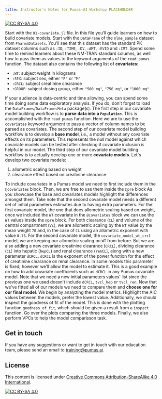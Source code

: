 ```yaml
---
title: Instructor's Notes for Pumas-AI Workshop PLACEHOLDER
---
```


[![CC BY-SA 4.0](https://img.shields.io/badge/License-CC%20BY--SA%204.0-lightgrey.svg)](http://creativecommons.org/licenses/by-sa/4.0/)

Start with the `01-covariate.jl` file.
In this file you'll guide learners on how to build covariate models.
Start with the `DataFrame` of the `nlme_sample` dataset from `PharmaDatasets`.
You'll see that this dataset has the standard PK dataset columns such as `:ID`, `:TIME`, `:DV`, `:AMT`, `:EVID` and `:CMT`.
Spend some time to remind learners about these NM-TRAN standard columns,
as well how to pass them as values to the keyword arguments of the `read_pumas` function.
The dataset also contains the following list of **covariates**:

- `:WT`: subject weight in kilograms
- `:SEX`: subject sex, either `"F"` or `"M"`
- `:CRCL`: subject creatinine clearance
- `:GROUP`: subject dosing group, either `"500 mg"`, `"750 mg"`, or `"1000 mg"`

If your audience is data-centric and time allowing,
you can spend some time doing some data exploratory analysis.
If you do, don't forget to load the `DataFrames`/`DataFramesMeta` package(s).
The first step in our covariate model building workflow is to **parse data into a `Population`**.
This is accomplished with the `read_pumas` function.
Here we are to use the `covariates` keyword argument to pass a vector of column names to be parsed as covariates.
The second step of our covariate model building workflow is to develop a **base model**, i.e., a model without any covariate effects on its parameters.
This represents the _null_ model against which covariate models can be tested after checking if covariate inclusion is helpful in our model.
The third step of our covariate model building workflow is to actually develop one or more **covariate models**.
Let's develop two covariate models:

1. allometric scaling based on weight
1. clearance effect based on creatinine clearance

To include covariates in a Pumas model we need to first include them in the `@covariates` block.
Then, we are free to use them inside the `@pre` block
As you showcase the base and covariates models highlight the differences amongst them.
Take note that the second covariate model needs a different set of initial parameters estimates due to having extra parameters.
For the first covariate model, the one that does allometric scaling based on weight,
once we included the `WT` covariate in the `@covariates` block we can use the `WT` values inside the `@pre` block.
For both clearance (`CL`) and volume of the central compartment (`Vc`),
we are allometric scaling by the `WT` value by the mean weight `70` and,
in the case of `CL` using an allometric exponent with value `0.75`.
For the second covariate model, the `covariate_model_wt_crcl` model, we are keeping our allometric scaling on `WT` from before.
But we are also adding a new covariate creatinine clearance (`CRCL`),
dividing clearance (`CL`) into hepatic (`hepCL`) and renal clearance (`renCL`),
along with a new parameter `dCRCL`.
`dCRCL` is the exponent of the power function for the effect of creatinine clearance on renal clearance.
In some models this parameter is fixed, however we'll allow the model to estimate it.
This is a good example on how to add covariate coefficients such as `dCRCL` in any Pumas covariate model.
Note that we need a new initial parameters values' list since the previous one we used doesn't include `dCRCL`, `tvcl_hep` or `tvcl_ren`.
Now that we've fitted all of our models we need to compare them and **choose one for our final model**.
We begin by analyzing the model metrics.
Highlight the AIC values between the models, prefer the lowest value.
Additionally, we should inspect the goodness of fit of the model.
This is done with the plotting function `goodness_of_fit`,
which should be given a result from a `inspect` function.
Go over the plots comparing the three models.
Finally, we also perform VPCs to help the model comparisson task.

## Get in touch

If you have any suggestions or want to get in touch with our education team,
please send an email to <training@pumas.ai>.

## License

This content is licensed under [Creative Commons Attribution-ShareAlike 4.0 International](http://creativecommons.org/licenses/by-sa/4.0/).

[![CC BY-SA 4.0](https://licensebuttons.net/l/by-sa/4.0/88x31.png)](http://creativecommons.org/licenses/by-sa/4.0/)
